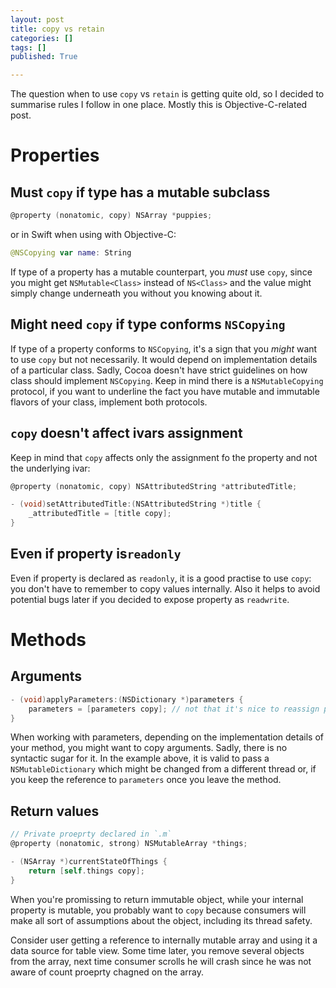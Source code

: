 ```yaml
---
layout: post
title: copy vs retain
categories: []
tags: []
published: True

---
```


The question when to use `copy` vs `retain` is getting quite old, so I decided to summarise rules I follow in one place. Mostly this is Objective-C-related post.

# Properties

## Must `copy` if type has a mutable subclass

```objectivec
@property (nonatomic, copy) NSArray *puppies;
```

or in Swift when using with Objective-C:

```swift
@NSCopying var name: String
```

If type of a property has a mutable counterpart, you *must* use `copy`, since you might get `NSMutable<Class>` instead of `NS<Class>` and the value might simply change underneath you without you knowing about it.

## Might need `copy` if type conforms `NSCopying`

If type of a property conforms to `NSCopying`, it's a sign that you *might* want to use `copy` but not necessarily. It would depend on implementation details of a particular class. Sadly, Cocoa doesn't have strict guidelines on how class should implement `NSCopying`. Keep in mind there is a `NSMutableCopying` protocol, if you want to underline the fact you have mutable and immutable flavors of your class, implement both protocols.

## `copy` doesn't affect ivars assignment

Keep in mind that `copy` affects only the assignment fo the property and not the underlying ivar:

```objectivec
@property (nonatomic, copy) NSAttributedString *attributedTitle;

- (void)setAttributedTitle:(NSAttributedString *)title {
	_attributedTitle = [title copy];
}
```

## Even if property is`readonly`

Even if property is declared as `readonly`, it is a good practise to use `copy`: you don't have to remember to copy values internally. Also it helps to avoid potential bugs later if you decided to expose property as `readwrite`.

# Methods

## Arguments

```objectivec
- (void)applyParameters:(NSDictionary *)parameters {
	parameters = [parameters copy]; // not that it's nice to reassign parameters
}
```

When working with parameters, depending on the implementation details of your method, you might want to copy arguments. Sadly, there is no syntactic sugar for it. In the example above, it is valid to pass a `NSMutableDictionary` which might be changed from a different thread or, if you keep the reference to `parameters` once you leave the method.

## Return values

```objectivec
// Private proeprty declared in `.m`
@property (nonatomic, strong) NSMutableArray *things;

- (NSArray *)currentStateOfThings {
	return [self.things copy];
}
```

When you're promissing to return immutable object, while your internal property is mutable, you probably want to `copy` because consumers will make all sort of assumptions about the object, including its thread safety. 

Consider user getting a reference to internally mutable array and using it a data source for table view. Some time later, you remove several objects from the array, next time consumer scrolls he will crash since he was not aware of count proeprty chagned on the array.